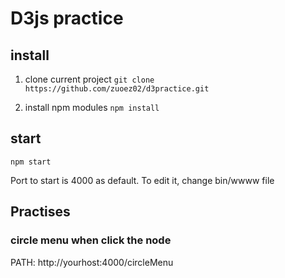 # D3js practice

## install

1. clone current project
`git clone https://github.com/zuoez02/d3practice.git`

2. install npm modules
`npm install`

## start

`npm start`

Port to start is 4000 as default. To edit it, change bin/wwww file

## Practises

### circle menu when click the node

PATH: http://yourhost:4000/circleMenu